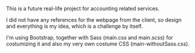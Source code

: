 This is a future real-life project for accounting related services.

I did not have any references for the webpage from the client, so design and everything is my idea, which is a challenge by itself.

I'm using Bootstrap, together with Sass (main.css and main.scss) for costumizing it and also my very own costume CSS (main-withoutSass.css).